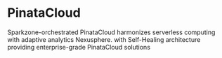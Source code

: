 # PinataCloud
Sparkzone-orchestrated PinataCloud harmonizes serverless computing with adaptive analytics Nexusphere. with Self-Healing architecture providing enterprise-grade PinataCloud solutions
